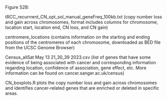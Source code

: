 Figure S2B:

tRCC_recurrrent_CN_opt_sol_manual_geneFreq_100kb.txt (copy number loss and gain across chromosomes, format includes columns for chromosome, location start, location end, CN loss, and CN gain)

centromere_locations (contains information on the starting and ending positions of the centromeres of each chromosome, downloaded as BED file from the UCSC Genome Browser)

Census_allSat May 13 21_30_39 2023.csv (list of genes that have some evidence of being associated with cancer and corresponding information regarding location, confidence of association, gene effect, etc. More information can be found on cancer.sanger.ac.uk/census)

CN_boxplots.R plots the copy number loss and gain across chromosomes and identifies cancer-related genes that are enriched or deleted in specific areas.

